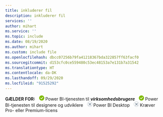 ```yaml
---
title: inkluderer fil
description: inkluderer fil
services: ''
author: mihart
ms.service: ''
ms.topic: include
ms.date: 08/19/2020
ms.author: mihart
ms.custom: include file
ms.openlocfilehash: dbcc07256b79fa41218367bda322857ff63facf0
ms.sourcegitcommit: d153cfc0ce559480c53ec48153a7e131b7a31542
ms.translationtype: HT
ms.contentlocale: da-DK
ms.lasthandoff: 09/29/2020
ms.locfileid: "91525292"
---
```

<Token>**GÆLDER FOR:** ![Gælder for.](media/yes.png)Power BI-tjenesten til ***virksomhedsbrugere*** ![Gælder for.](media/yes.png)Power BI-tjenesten til designere og udviklere ![Gælder ikke for.](media/no.png)Power BI Desktop ![Gælder ikke for.](media/no.png)Kræver Pro- eller Premium-licens </Token>